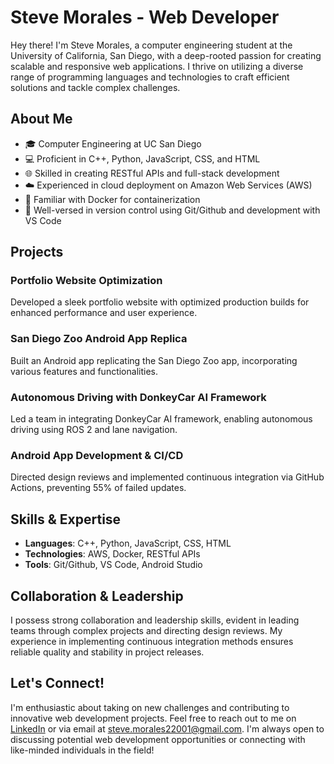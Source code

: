 # Steve Morales - Web Developer
Hey there! I'm Steve Morales, a computer engineering student at the University of California, San Diego, with a deep-rooted passion for creating scalable and responsive web applications. I thrive on utilizing a diverse range of programming languages and technologies to craft efficient solutions and tackle complex challenges.

## About Me
- 🎓 Computer Engineering at UC San Diego
- 💻 Proficient in C++, Python, JavaScript, CSS, and HTML
- 🌐 Skilled in creating RESTful APIs and full-stack development
- ☁️ Experienced in cloud deployment on Amazon Web Services (AWS)
- 🐳 Familiar with Docker for containerization
- 🔗 Well-versed in version control using Git/Github and development with VS Code

## Projects
### Portfolio Website Optimization
Developed a sleek portfolio website with optimized production builds for enhanced performance and user experience.

### San Diego Zoo Android App Replica
Built an Android app replicating the San Diego Zoo app, incorporating various features and functionalities.

### Autonomous Driving with DonkeyCar AI Framework
Led a team in integrating DonkeyCar AI framework, enabling autonomous driving using ROS 2 and lane navigation.

### Android App Development & CI/CD
Directed design reviews and implemented continuous integration via GitHub Actions, preventing 55% of failed updates.

## Skills & Expertise
- **Languages**: C++, Python, JavaScript, CSS, HTML
- **Technologies**: AWS, Docker, RESTful APIs
- **Tools**: Git/Github, VS Code, Android Studio

## Collaboration & Leadership
I possess strong collaboration and leadership skills, evident in leading teams through complex projects and directing design reviews. My experience in implementing continuous integration methods ensures reliable quality and stability in project releases.

## Let's Connect!
I'm enthusiastic about taking on new challenges and contributing to innovative web development projects. Feel free to reach out to me on [LinkedIn](https://www.linkedin.com/in/steve--morales/) or via email at steve.morales22001@gmail.com. I'm always open to discussing potential web development opportunities or connecting with like-minded individuals in the field!
